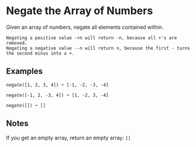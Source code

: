 # Negate the Array of Numbers

Given an array of numbers, negate all elements contained within.

    Negating a positive value -+n will return -n, because all +'s are removed.
    Negating a negative value --n will return n, because the first - turns the second minus into a +.

## Examples

```
negate([1, 2, 3, 4]) ➞ [-1, -2, -3, -4]

negate([-1, 2, -3, 4]) ➞ [1, -2, 3, -4]

negate([]) ➞ []
```

## Notes

If you get an empty array, return an empty array: `[]`
